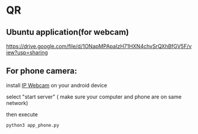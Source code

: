# QR

## Ubuntu application(for webcam)
https://drive.google.com/file/d/1ONapMPApaIzH71HXN4chvSrQXhBfGV5F/view?usp=sharing

## For phone camera:
install [IP Webcam](https://play.google.com/store/apps/details?id=com.pas.webcam) on your android device

select "start server" ( make sure your computer and phone are on same network)

then execute 
```
python3 app_phone.py
```
